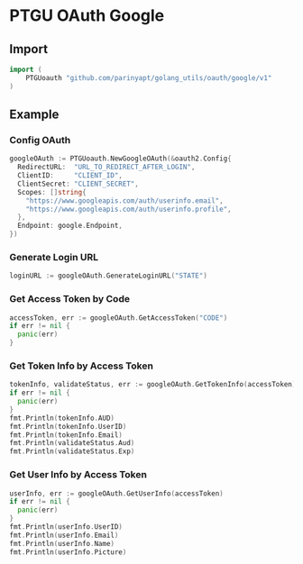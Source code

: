 # PTGU OAuth Google

## Import
```go
import (
	PTGUoauth "github.com/parinyapt/golang_utils/oauth/google/v1"
)
```

## Example
### Config OAuth
```go
googleOAuth := PTGUoauth.NewGoogleOAuth(&oauth2.Config{
  RedirectURL:  "URL_TO_REDIRECT_AFTER_LOGIN",
  ClientID:     "CLIENT_ID",
  ClientSecret: "CLIENT_SECRET",
  Scopes: []string{
    "https://www.googleapis.com/auth/userinfo.email",
    "https://www.googleapis.com/auth/userinfo.profile",
  },
  Endpoint: google.Endpoint,
})
```

### Generate Login URL
```go
loginURL := googleOAuth.GenerateLoginURL("STATE")
```

### Get Access Token by Code
```go
accessToken, err := googleOAuth.GetAccessToken("CODE")
if err != nil {
  panic(err)
}
```

### Get Token Info by Access Token
```go
tokenInfo, validateStatus, err := googleOAuth.GetTokenInfo(accessToken)
if err != nil {
  panic(err)
}
fmt.Println(tokenInfo.AUD)
fmt.Println(tokenInfo.UserID)
fmt.Println(tokenInfo.Email)
fmt.Println(validateStatus.Aud)
fmt.Println(validateStatus.Exp)
```

### Get User Info by Access Token
```go
userInfo, err := googleOAuth.GetUserInfo(accessToken)
if err != nil {
  panic(err)
}
fmt.Println(userInfo.UserID)
fmt.Println(userInfo.Email)
fmt.Println(userInfo.Name)
fmt.Println(userInfo.Picture)
```